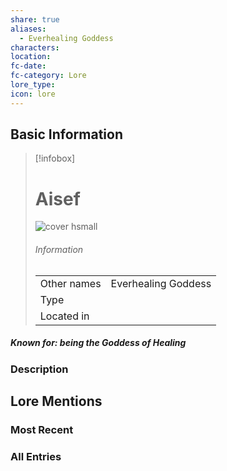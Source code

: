 ```yaml
---
share: true
aliases:
  - Everhealing Goddess
characters: 
location: 
fc-date: 
fc-category: Lore
lore_type: 
icon: lore
---
```

## Basic Information
> [!infobox]
> # Aisef
> ![cover hsmall](insertimage.png)
> ###### Information
> |   |  |
> | ---- | ---- |
> | Other names | Everhealing Goddess|
> | Type||
> | Located in | |
##### Known for: being the Goddess of Healing
### Description
## Lore Mentions
### Most Recent

### All Entries
